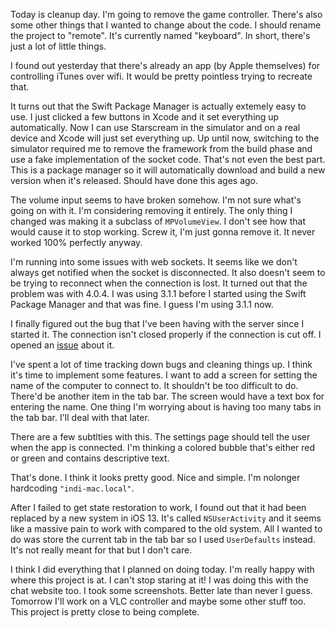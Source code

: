 Today is cleanup day. I'm going to remove the game controller. There's also some
other things that I wanted to change about the code. I should rename the project
to "remote". It's currently named "keyboard". In short, there's just a lot of
little things.

I found out yesterday that there's already an app (by Apple themselves) for
controlling iTunes over wifi. It would be pretty pointless trying to recreate
that.

It turns out that the Swift Package Manager is actually extemely easy to use. I
just clicked a few buttons in Xcode and it set everything up automatically. Now
I can use Starscream in the simulator and on a real device and Xcode will just
set everything up. Up until now, switching to the simulator required me to
remove the framework from the build phase and use a fake implementation of the
socket code. That's not even the best part. This is a package manager so it will
automatically download and build a new version when it's released. Should have
done this ages ago.

The volume input seems to have broken somehow. I'm not sure what's going on with
it. I'm considering removing it entirely. The only thing I changed was making it
a subclass of `MPVolumeView`. I don't see how that would cause it to stop
working. Screw it, I'm just gonna remove it. It never worked 100% perfectly
anyway.

I'm running into some issues with web sockets. It seems like we don't always get
notified when the socket is disconnected. It also doesn't seem to be trying to
reconnect when the connection is lost. It turned out that the problem was with
4.0.4. I was using 3.1.1 before I started using the Swift Package Manager and
that was fine. I guess I'm using 3.1.1 now.

I finally figured out the bug that I've been having with the server since I
started it. The connection isn't closed properly if the connection is cut off.
I opened an [issue](https://github.com/seanmonstar/warp/issues/798) about it.

I've spent a lot of time tracking down bugs and cleaning things up. I think it's
time to implement some features. I want to add a screen for setting the name of
the computer to connect to. It shouldn't be too difficult to do. There'd be
another item in the tab bar. The screen would have a text box for entering the
name. One thing I'm worrying about is having too many tabs in the tab bar. I'll
deal with that later.

There are a few subtlties with this. The settings page should tell the user when
the app is connected. I'm thinking a colored bubble that's either red or green
and contains descriptive text.

That's done. I think it looks pretty good. Nice and simple. I'm nolonger
hardcoding `"indi-mac.local"`.

After I failed to get state restoration to work, I found out that it had been
replaced by a new system in iOS 13. It's called `NSUserActivity` and it seems
like a massive pain to work with compared to the old system. All I wanted to do
was store the current tab in the tab bar so I used `UserDefaults` instead. It's
not really meant for that but I don't care.

I think I did everything that I planned on doing today. I'm really happy with
where this project is at. I can't stop staring at it! I was doing this with the
chat website too. I took some screenshots. Better late than never I guess.
Tomorrow I'll work on a VLC controller and maybe some other stuff too. This
project is pretty close to being complete.
